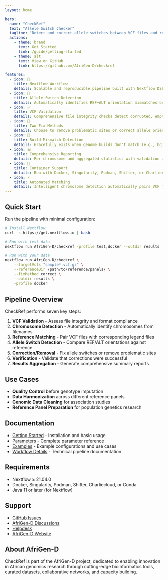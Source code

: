 ```yaml
---
layout: home

hero:
  name: "CheckRef"
  text: "Allele Switch Checker"
  tagline: "Detect and correct allele switches between VCF files and reference panels"
  actions:
    - theme: brand
      text: Get Started
      link: /guide/getting-started
    - theme: alt
      text: View on GitHub
      link: https://github.com/AfriGen-D/checkref

features:
  - icon: 🔬
    title: Nextflow Workflow
    details: Scalable and reproducible pipeline built with Nextflow DSL2 for seamless execution across platforms.
  - icon: 🧬
    title: Allele Switch Detection
    details: Automatically identifies REF↔ALT orientation mismatches between target VCF files and reference panels.
  - icon: ✅
    title: VCF Validation
    details: Comprehensive file integrity checks detect corrupted, empty, or malformed VCF files before processing.
  - icon: 🔄
    title: Two Fix Methods
    details: Choose to remove problematic sites or correct allele orientations by swapping REF↔ALT alleles.
  - icon: 🧪
    title: Build Mismatch Detection
    details: Gracefully exits when genome builds don't match (e.g., hg19 vs hg38) to prevent incorrect results.
  - icon: 📊
    title: Comprehensive Reporting
    details: Per-chromosome and aggregated statistics with validation and verification reports.
  - icon: 🐳
    title: Container Support
    details: Run with Docker, Singularity, Podman, Shifter, or Charliecloud for maximum reproducibility.
  - icon: ⚡
    title: Automated Matching
    details: Intelligent chromosome detection automatically pairs VCF files with corresponding legend files.
---
```


## Quick Start

Run the pipeline with minimal configuration:

```bash
# Install Nextflow
curl -s https://get.nextflow.io | bash

# Run with test data
nextflow run AfriGen-D/checkref -profile test,docker --outdir results

# Run with your data
nextflow run AfriGen-D/checkref \
    --targetVcfs "sample*.vcf.gz" \
    --referenceDir /path/to/reference/panels/ \
    --fixMethod correct \
    --outdir results \
    -profile docker
```

## Pipeline Overview

CheckRef performs seven key steps:

1. **VCF Validation** - Assess file integrity and format compliance
2. **Chromosome Detection** - Automatically identify chromosomes from filenames
3. **Reference Matching** - Pair VCF files with corresponding legend files
4. **Allele Switch Detection** - Compare REF/ALT orientations against reference
5. **Correction/Removal** - Fix allele switches or remove problematic sites
6. **Verification** - Validate that corrections were successful
7. **Results Aggregation** - Generate comprehensive summary reports

## Use Cases

- **Quality Control** before genotype imputation
- **Data Harmonization** across different reference panels
- **Genomic Data Cleaning** for association studies
- **Reference Panel Preparation** for population genetics research

## Documentation

- [Getting Started](/guide/getting-started) - Installation and basic usage
- [Parameters](/api/parameters) - Complete parameter reference
- [Examples](/examples/) - Example configurations and use cases
- [Workflow Details](/workflow/) - Technical pipeline documentation

## Requirements

- Nextflow ≥ 21.04.0
- Docker, Singularity, Podman, Shifter, Charliecloud, or Conda
- Java 11 or later (for Nextflow)

## Support

- [GitHub Issues](https://github.com/AfriGen-D/checkref/issues)
- [AfriGen-D Discussions](https://github.com/orgs/AfriGen-D/discussions)
- [Helpdesk](https://helpdesk.afrigen-d.org)
- [AfriGen-D Website](https://afrigen-d.org)

## About AfriGen-D

CheckRef is part of the AfriGen-D project, dedicated to enabling innovation in African genomics research through cutting-edge bioinformatics tools, curated datasets, collaborative networks, and capacity building.